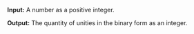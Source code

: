 **Input:** A number as a positive integer. 

**Output:** The quantity of unities in the binary form as an integer.

